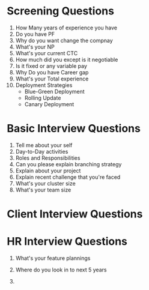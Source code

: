 # Screening Questions
1. How Many years of experience you have
2. Do you have PF
3. Why do you want change the compnay
4. What's your NP
5. What's your current CTC
6. How much did you except is it negotiable
7. Is it fixed or any variable pay
8. Why Do you have Career gap
9. What's your Total experience
10. Deployment Strategies
    - Blue-Green Deployment
    - Rolling Update
    - Canary Deployment

# Basic Interview Questions
1. Tell me about your self
2. Day-to-Day activities 
3. Roles and Responsibilities
4. Can you please explain branching strategy
5. Explain about your project
6. Explain recent challenge that you're faced
7. What's your cluster size
8. What's your team size

# Client Interview Questions


# HR Interview Questions
1. What's your feature plannings
2. Where do you look in to next 5 years


1. 